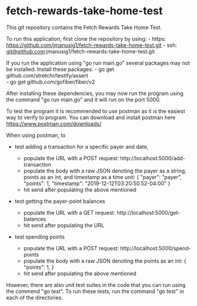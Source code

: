 # fetch-rewards-take-home-test


This git repository contains the Fetch Rewards Take Home Test.

To run this application, first clone the repository by using:
    - https: https://github.com/jmanusig1/fetch-rewards-take-home-test.git
    - ssh: git@github.com:jmanusig1/fetch-rewards-take-home-test.git

If you run the application using "go run main.go" several packages may not be installed. Install these packages: 
    - go get github.com/stretchr/testify/assert  
    - go get github.com/gofiber/fiber/v2 

After installing these dependencies, you may now run the program using the command "go run main.go" and it will run on the port 5000.

To test the program it is recommended to use postman as it is the easiest way to verify to program. You can download and install postman here https://www.postman.com/downloads/

When using postman, to 
- test adding a transaction for a specific payer and date, 
    - populate the URL with a POST request: http://localhost:5000/add-transaction
    - populate the body with a raw JSON denoting the payer as a string, points as an int, and timestamp as a time unit: 
        {
            "payer": "payer",
            "points": 1,
            "timestamp": "2019-12-12T03:20:50.52-04:00"
        }
    - hit send after populating the above mentioned

- test getting the payer-point balances
    - populate the URL with a GET request: http://localhost:5000/get-balances
    - hit send after populating the URL

- test spending points
    - populate the URL with a POST request: http://localhost:5000/spend-points
    - populate the body with a raw JSON denoting the points as an int:
        {
            "points": 1,
        }
    - hit send after populating the above mentioned

However, there are also unit test suites in the code that you can run using the commend "go test". To run these tests, run the command "go test" in each of the directories. 
